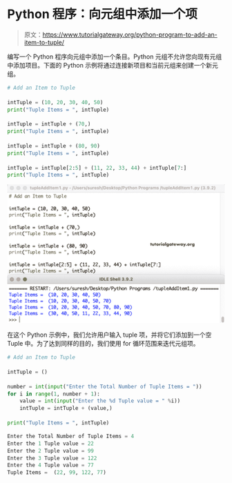 # Python 程序：向元组中添加一个项

> 原文：<https://www.tutorialgateway.org/python-program-to-add-an-item-to-tuple/>

编写一个 Python 程序向元组中添加一个条目。Python 元组不允许您向现有元组中添加项目。下面的 Python 示例将通过连接新项目和当前元组来创建一个新元组。

```py
# Add an Item to Tuple

intTuple = (10, 20, 30, 40, 50)
print("Tuple Items = ", intTuple)

intTuple = intTuple + (70,)
print("Tuple Items = ", intTuple)

intTuple = intTuple + (80, 90)
print("Tuple Items = ", intTuple)

intTuple = intTuple[2:5] + (11, 22, 33, 44) + intTuple[7:]
print("Tuple Items = ", intTuple)
```

![Python Program to Add an Item to Tuple 1](img/9bee2e9c536341cb6b0b9e0c83747661.png)

在这个 Python 示例中，我们允许用户输入 tuple 项，并将它们添加到一个空 Tuple 中。为了达到同样的目的，我们使用 for 循环范围来迭代元组项。

```py
# Add an Item to Tuple

intTuple = ()

number = int(input("Enter the Total Number of Tuple Items = "))
for i in range(1, number + 1):
    value = int(input("Enter the %d Tuple value = " %i))
    intTuple = intTuple + (value,)

print("Tuple Items = ", intTuple)
```

```py
Enter the Total Number of Tuple Items = 4
Enter the 1 Tuple value = 22
Enter the 2 Tuple value = 99
Enter the 3 Tuple value = 122
Enter the 4 Tuple value = 77
Tuple Items =  (22, 99, 122, 77)
```